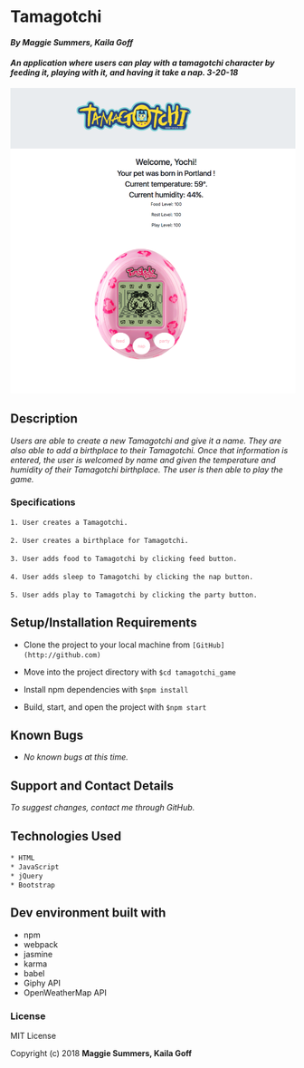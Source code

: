 # Tamagotchi

#### _By Maggie Summers, Kaila Goff_

#### _An application where users can play with a tamagotchi character by feeding it, playing with it, and having it take a nap. 3-20-18_

<kbd><img src="src/img/tamagotchi.png" alt=""></kbd>

## Description

_Users are able to create a new Tamagotchi and give it a name. They are also able to add a birthplace to their Tamagotchi. Once that information is entered, the user is welcomed by name and given the temperature and humidity of their Tamagotchi birthplace. The user is then able to play the game._

### Specifications
    1. User creates a Tamagotchi.

    2. User creates a birthplace for Tamagotchi.

    3. User adds food to Tamagotchi by clicking feed button.

    4. User adds sleep to Tamagotchi by clicking the nap button.

    5. User adds play to Tamagotchi by clicking the party button.


## Setup/Installation Requirements

   * Clone the project to your local machine from `[GitHub](http://github.com)`

   * Move into the project directory with `$cd tamagotchi_game`

   * Install npm dependencies with `$npm install`

   * Build, start, and open the project with `$npm start`

## Known Bugs

  * _No known bugs at this time._

## Support and Contact Details

  _To suggest changes, contact me through GitHub._


## Technologies Used

    * HTML
    * JavaScript
    * jQuery
    * Bootstrap

## Dev environment built with

   * npm
   * webpack
   * jasmine
   * karma
   * babel
   * Giphy API
   * OpenWeatherMap API

### License

MIT License

Copyright (c) 2018 **Maggie Summers, Kaila Goff**
